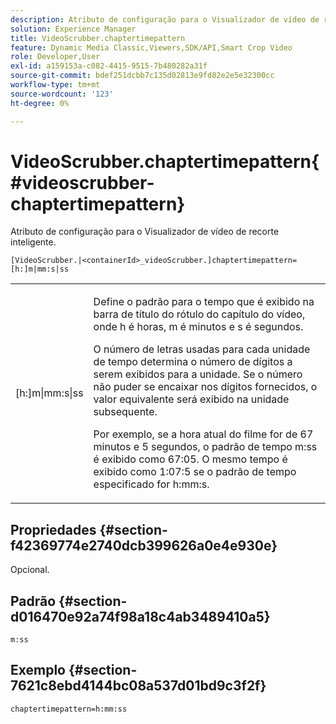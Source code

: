 ```yaml
---
description: Atributo de configuração para o Visualizador de vídeo de recorte inteligente.
solution: Experience Manager
title: VideoScrubber.chaptertimepattern
feature: Dynamic Media Classic,Viewers,SDK/API,Smart Crop Video
role: Developer,User
exl-id: a159153a-c082-4415-9515-7b480282a31f
source-git-commit: bdef251dcbb7c135d02813e9fd82e2e5e32300cc
workflow-type: tm+mt
source-wordcount: '123'
ht-degree: 0%

---
```


# VideoScrubber.chaptertimepattern{#videoscrubber-chaptertimepattern}

Atributo de configuração para o Visualizador de vídeo de recorte inteligente.

`[VideoScrubber.|<containerId>_videoScrubber.]chaptertimepattern=[h:]m|mm:s|ss`

<table id="table_C616483932C2482CA9794DDD7313FD7C"> 
 <tbody> 
  <tr> 
   <td colname="col1"> <p> <span class="codeph"> [h:]m|mm:s|ss</span> </p> </td> 
   <td colname="col2"> <p> Define o padrão para o tempo que é exibido na barra de título do rótulo do capítulo do vídeo, onde <span class="codeph"> h</span> é horas, <span class="codeph"> m</span> é minutos e <span class="codeph"> s</span> é segundos. </p> <p>O número de letras usadas para cada unidade de tempo determina o número de dígitos a serem exibidos para a unidade. Se o número não puder se encaixar nos dígitos fornecidos, o valor equivalente será exibido na unidade subsequente. </p> <p>Por exemplo, se a hora atual do filme for de 67 minutos e 5 segundos, o padrão de tempo <span class="codeph"> m:ss</span> é exibido como 67:05. O mesmo tempo é exibido como 1:07:5 se o padrão de tempo especificado for <span class="codeph"> h:mm:s</span>. </p> </td> 
  </tr> 
 </tbody> 
</table>

## Propriedades {#section-f42369774e2740dcb399626a0e4e930e}

Opcional.

## Padrão {#section-d016470e92a74f98a18c4ab3489410a5}

`m:ss`

## Exemplo {#section-7621c8ebd4144bc08a537d01bd9c3f2f}

```
chaptertimepattern=h:mm:ss
```
